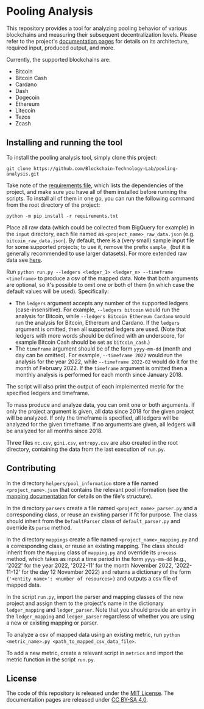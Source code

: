 # Pooling Analysis

This repository provides a tool for analyzing pooling behavior of various blockchains and measuring their subsequent
decentralization levels. Please refer to the project's 
[documentation pages](https://blockchain-technology-lab.github.io/pooling-analysis/) for details on its architecture, 
required input, produced output, and more.

Currently, the supported blockchains are:
- Bitcoin
- Bitcoin Cash
- Cardano
- Dash
- Dogecoin
- Ethereum 
- Litecoin
- Tezos
- Zcash


## Installing and running the tool

To install the pooling analysis tool, simply clone this project:

    git clone https://github.com/Blockchain-Technology-Lab/pooling-analysis.git

Take note of the [requirements file](requirements.txt), which lists the dependencies of the project, and make
sure you have all of them installed before running the scripts. To install all of them in one go, you can run the 
following command from the root directory of the project:

    python -m pip install -r requirements.txt


Place all raw data (which could be collected from BigQuery for example) in the `input` directory, each file named as 
`<project_name>_raw_data.json` (e.g. `bitcoin_raw_data.json`). By default, there is a (very small) sample input file 
for some supported projects; to use it, remove the prefix `sample_` (but it is generally recommended to use larger 
datasets). For more extended raw data see [here](https://blockchain-technology-lab.github.io/pooling-analysis/data/).

Run `python run.py --ledgers <ledger_1> <ledger_n> --timeframe <timeframe>` to produce a csv of the mapped data. 
Note that both arguments are optional, so it's possible to omit one or both of them (in which case the default values 
will be used). Specifically:
- The `ledgers` argument accepts any number of the supported ledgers (case-insensitive). For example, `--ledgers bitcoin` 
would run the analysis for Bitcoin, while `--ledgers Bitcoin Ethereum Cardano` would run the analysis for Bitcoin, 
Ethereum and Cardano. If the `ledgers` argument is omitted, then all supported ledgers are used. (Note that ledgers with 
more words should be defined with an underscore, for example Bitcoin Cash should be set as `bitcoin_cash`.)
- The `timeframe` argument should be of the form `yyyy-mm-dd` (month and day can be omitted). For example, 
`--timeframe 2022` would run the analysis for the year 2022, while `--timeframe 2022-02` would do it for the month of 
February 2022. If the `timeframe` argument is omitted then a monthly analysis is performed for each month since 
January 2018.

The script will also print the output of each implemented metric for the specified ledgers and timeframe.

To mass produce and analyze data, you can omit one or both arguments. If only
the project argument is given, all data since 2018 for the given project will be analyzed. If only the timeframe is 
specified, all ledgers will be analyzed for the given timeframe. If no arguments are given, all ledgers will be analyzed for 
all months since 2018.

Three files `nc.csv`, `gini.csv`, `entropy.csv` are also created in the root directory, containing the data from the 
last execution of `run.py`.

## Contributing

In the directory `helpers/pool_information` store a file named `<project_name>.json` that contains the relevant pool 
information (see the [mapping documentation](https://blockchain-technology-lab.github.io/pooling-analysis/mappings/) 
for details on the file's structure).

In the directory `parsers` create a file named `<project_name>_parser.py` and a corresponding class, or reuse an 
existing parser if fit for purpose. The class should inherit from the `DefaultParser` class of `default_parser.py`
and override its `parse` method.

In the directory `mappings` create a file named `<project_name>_mapping.py` and a corresponding class, or reuse an 
existing mapping. The class should inherit from the `Mapping` class of `mapping.py` and override its `process` method, 
which takes as input a time period in the form `yyyy-mm-dd` (e.g., '2022' for the year 2022, '2022-11' for the month 
November 2022, '2022-11-12' for the day 12 November 2022) and returns a dictionary of the form 
`{'<entity name>': <number of resources>}` and outputs a csv file of mapped data.


In the script `run.py`, import the parser and mapping classes of the new project and assign them to the project's name in the 
dictionary `ledger_mapping` and `ledger_parser`. Note that you should provide an entry in the `ledger_mapping` and
`ledger_parser` regardless of whether you are using a new or existing mapping or parser.

To analyze a csv of mapped data using an existing metric, run `python <metric_name>.py <path_to_mapped_csv_data_file>`.

To add a new metric, create a relevant script in `metrics` and import the metric function in the script `run.py`.

## License

The code of this repository is released under the [MIT License](https://github.com/Blockchain-Technology-Lab/pooling-analysis/blob/main/LICENSE). The documentation
pages are released under [CC BY-SA 4.0](https://creativecommons.org/licenses/by-sa/4.0/).
